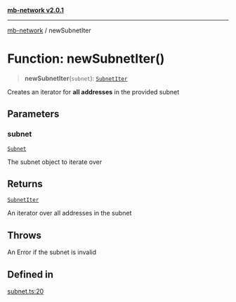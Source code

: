 [**mb-network v2.0.1**](../README.md)

***

[mb-network](../README.md) / newSubnetIter

# Function: newSubnetIter()

> **newSubnetIter**(`subnet`): [`SubnetIter`](../interfaces/SubnetIter.md)

Creates an iterator for **all addresses** in the provided subnet

## Parameters

### subnet

[`Subnet`](../interfaces/Subnet.md)

The subnet object to iterate over

## Returns

[`SubnetIter`](../interfaces/SubnetIter.md)

An iterator over all addresses in the subnet

## Throws

An Error if the subnet is invalid

## Defined in

[subnet.ts:20](https://github.com/mbachmann97/mb-network/blob/a3b03f60431299c07af00173f7280a3aa0a15a80/src/subnet.ts#L20)
